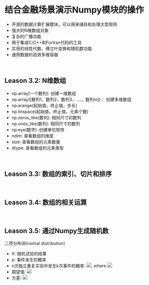 # 结合金融场景演示Numpy模块的操作

* 开源的数据计算扩展模块，可以用来储存和处理大型矩阵
* 强大的N维数组对象
* 复杂的广播功能
* 用于集成C/C++和Fortran代码的工具
* 实用的线性代数、傅立叶变换和随机数功能
* 通用数据的高效多维容器

<br />

## Leason 3.2: N维数组
* np.array(一个数列): 创建一维数组
* np.array([数列1，数列2，数列3，....，数列m])： 创建多维数组
* np.arange(起始值，终止值，步长)
* np.linspace(起始值，终止值，元素个数)
* np.zeros_like(数列): 相同尺寸的数列
* np.ones_like(数列): 相同尺寸的数列
* np.eye(数字): 创建单位矩阵
* ndim: 查看数组的维度
* size: 查看数组的元素数量
* dtype: 查看数组的元素类型

<br />

## Leason 3.3: 数组的索引、切片和排序

<br />

## Leason 3.4: 数组的相关运算

<br />

## Leason 3.5: 通过Numpy生成随机数

二项分布(Binomial distribution)
* X: 随机试验的结果
* p: 事件发生的概率
* n次独立重复实验中发生k次事件的概率: <img src="http://chart.googleapis.com/chart?cht=tx&chl=P(X = k) = C_{n}^{k}p^{k}(1-p)^{n-k}" style="border:none;">, where <img src="http://chart.googleapis.com/chart?cht=tx&chl=C_{k}^{n} = \frac{n!}{(n-k)!}" style="border:none;">
* 期望值: <img src="http://chart.googleapis.com/chart?cht=tx&chl=D(X) = np(1-p)" style="border:none;">
* 方差: <img src="http://chart.googleapis.com/chart?cht=tx&chl=D(X) = np(1-p)" style="border:none;">
